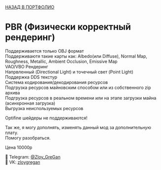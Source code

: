 [НАЗАД В ПОРТФОЛИО](/../main/README.md)

# PBR (Физически корректный рендеринг)

Поддерживается только OBJ формат  
Поддерживаютя такие карты как: Albedo(или Diffuse), Normal Map, Roughness, Metallic, Ambient Occlusion, Emissive Map  
VAO/VBO Рендеринг  
Напрвленный (Directional Light) и точечный свет (Point Light)  
Поддержка DDS текстур  
Система кодирования/декодирования ресурсов  
Подгрузка ресурсов майновским способом или из собственного zip архива  
Подгрузка ресурсов в реальном времени или на этапе загрузки майна (асинхронная загрузка)  
Выгрузка неиспользуемых ресурсов  

Optifine шейдеры не поддерживаются!

Так же, я могу дополнять, изменять данный мод за дополнительную плату.  
Помогу разобраться.  

Цена 10000р

📩 Telegram: [@Zloy_GreGan](https://t.me/Zloy_GreGan)  
📩 VK: [zloygregan](vk.com/zloygregan)  
